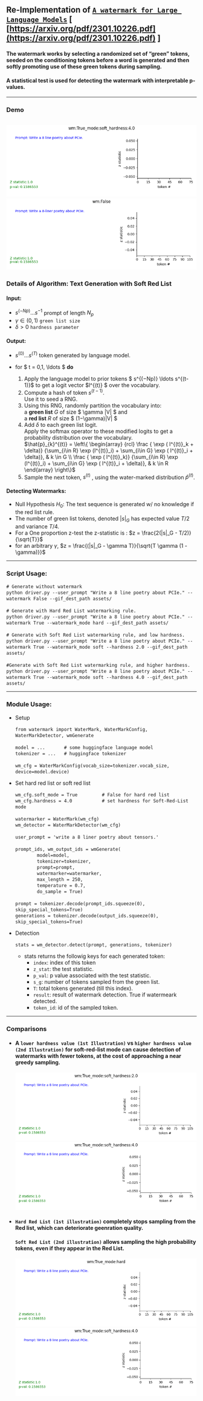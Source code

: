 
## Re-Implementation of  [``A watermark for Large Language Models``](https://arxiv.org/pdf/2301.10226.pdf)  [ [https://arxiv.org/pdf/2301.10226.pdf](https://arxiv.org/pdf/2301.10226.pdf) ]

####  The watermark works by selecting a randomized set of “green” tokens, seeded on the conditioning tokens before a word is generated and then softly promoting use of these green tokens during sampling.  
#### A statistical test is used for detecting the watermark with interpretable p-values.





---
### Demo  
![Illustration depicting detection of watermark.](assets/wm:True_mode:soft_hardness:4.0.gif)
![Failure of watermark detection on text generations without watermarks.](assets/wm:False.gif)
---


### Details of Algorithm: Text Generation with Soft Red List 

#### Input:
- $s^{(−Np)} \ldots s^{-1}$ prompt of length $N_p$
- $\gamma \in(0,1)$ `green list size`
- $\delta > 0$  `hardness parameter`

#### Output:  
- $s^{(0)} \ldots s^{(T)}$ token generated by language model.

- for $ t = 0,1, \ldots $ **do**
    1. Apply the language model to prior tokens $ s^{(−Np)} \ldots s^{(t-1)}$  to get a logit vector $l^{(t)} $ over the vocabulary.
    2. Compute a hash of token $s^{(t-1)}$.  
    Use it to seed a RNG.
    3. Using this RNG, randomly partition the vocabulary into:  
    a **green list** $G$ of size $ \gamma |V| $ and  
    a **red list** $R$ of size $ (1−\gamma)|V| $
    4. Add $\delta$ to each green list logit.   
    Apply the softmax operator to these modified logits to get a probability distribution over the vocabulary.  
$\hat{p}_{k}^{(t)} = 
\left\{ 
    \begin{array} {rcl}
    \frac
        { \exp ( l^{(t)}_k  + \delta)}
        {\sum_{i\in R} \exp (l^{(t)}_i) + \sum_{i\in G} \exp ( l^{(t)}_i + \delta)},
    & k \in G \\
    \frac
        { \exp ( l^{(t)}_k)}
        {\sum_{i\in R} \exp (l^{(t)}_i) + \sum_{i\in G} \exp ( l^{(t)}_i + \delta)},
    & k \in R
   \end{array} 
\right\}$
    5. Sample the next token, $s^{(t)}$ , using the water-marked distribution $\hat{p}^{(t)}$.



#### Detecting Watermarks:
  
- Null Hypothesis $H_0:$ The text sequence is generated w/ no knowledge if the red list rule.  
- The number of green list tokens, denoted $|s|_G$ has expected value $T/2$ and variance $T/4$.  
- For a One proportion z-test the z-statistic is  :
$z = \frac{2(|s|_G - T/2)}{\sqrt{T}}$  
- for an arbitrary $\gamma$, $z = \frac{(|s|_G - \gamma T)}{\sqrt{T \gamma (1 - \gamma)}}$

---

### Script Usage:
```
# Generate without watermark
python driver.py --user_prompt "Write a 8 line poetry about PCIe." --watermark False --gif_dest_path assets/

# Generate with Hard Red List watermarking rule.
python driver.py --user_prompt "Write a 8 line poetry about PCIe." --watermark True --watermark_mode hard --gif_dest_path assets/

# Generate with Soft Red List watermarking rule, and low hardness.
python driver.py --user_prompt "Write a 8 line poetry about PCIe." --watermark True --watermark_mode soft --hardness 2.0 --gif_dest_path assets/

#Generate with Soft Red List watermarking rule, and higher hardness.
python driver.py --user_prompt "Write a 8 line poetry about PCIe." --watermark True --watermark_mode soft --hardness 4.0 --gif_dest_path assets/
```

---

### Module Usage:
- Setup
    ```
    from watermark import WaterMark, WaterMarkConfig, WaterMarkDetector, wmGenerate

    model = ...       # some huggingface language model
    tokenizer = ...   # huggingface tokenizer

    wm_cfg = WaterMarkConfig(vocab_size=tokenizer.vocab_size, device=model.device)
    ```

- Set hard red list or soft red list 
    ```
    wm_cfg.soft_mode = True         # False for hard red list
    wm_cfg.hardness = 4.0           # set hardness for Soft-Red-List mode

    watermarker = WaterMark(wm_cfg)
    wm_detector = WaterMarkDetector(wm_cfg)

    user_prompt = 'write a 8 liner poetry about tensors.'

    prompt_ids, wm_output_ids = wmGenerate(
            model=model, 
            tokenizer=tokenizer, 
            prompt=prompt, 
            watermarker=watermarker, 
            max_length = 250,
            temperature = 0.7,
            do_sample = True)

    prompt = tokenizer.decode(prompt_ids.squeeze(0), skip_special_tokens=True)
    generations = tokenizer.decode(output_ids.squeeze(0), skip_special_tokens=True)
    ```

- Detection
    ```
    stats = wm_detector.detect(prompt, generations, tokenizer)
    ```
    - stats returns the followig keys for each generated token:
        - `index`: index of this token
        - `z_stat`: the test statistic.
        - `p_val`: p value associated with the test statistic.
        - `s_g`: number of tokens sampled from the green list.
        - `T`: total tokens generated (till this index).
        - `result`: result of watermark detection. True if watermeark detected.
        - `token_id`: id of the sampled token.

---

### Comparisons
- #### A `lower hardness value (1st Illustration)` vs `higher hardness value (2nd Illustration)` for soft-red-list mode can cause detection of watermarks with fewer tokens, at the cost of approaching a near greedy sampling.
    ![Detection on lower hardness watermark](assets/wm:True_mode:soft_hardness:2.0.gif)
    ![Detection on higher hardness watermark](assets/wm:True_mode:soft_hardness:4.0.gif)

- #### `Hard Red List (1st illustration)` completely stops sampling from the Red list, which can deteriorate geenration quality.
    #### `Soft Red List (2nd illustration)` allows sampling the high probability tokens, even if they appear in the Red List.
    ![Detection on Hard-Red-List watermarking](assets/wm:True_mode:hard.gif)
    ![Detection on Soft-Red-List watermarking](assets/wm:True_mode:soft_hardness:4.0.gif)